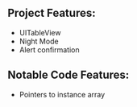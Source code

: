 Project Features:
-----------------

- UITableView
- Night Mode
- Alert confirmation


Notable Code Features:
----------------------

- Pointers to instance array
